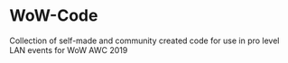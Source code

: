 # WoW-Code

Collection of self-made and community created code for use in pro level LAN events for WoW AWC 2019
